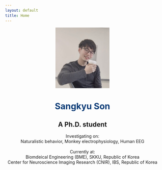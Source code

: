 ```yaml
---
layout: default
title: Home
---
```

<center><img src="./cover.png" width="35%" height="35%"></center>

# <center> <span style="color:rgb(10,59,118)"> Sangkyu Son </span></center> 
## <center> A Ph.D. student </center> 
<center> 
  Investigating on: <br>
  Naturalistic behavior, Monkey electrophysiology, Human EEG <br>
  <br>
  Currently at: <br>
  Biomdeical Engineering (BME), SKKU, Republic of Korea <br>
  Center for Neuroscience Imaging Research (CNIR), IBS, Republic of Korea<br>  
</center>
